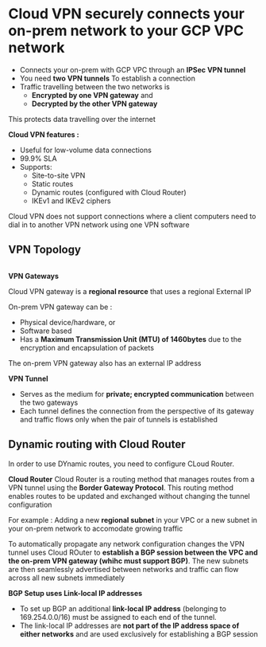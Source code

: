 # Cloud VPN securely connects your on-prem network to your GCP VPC network

- Connects your on-prem with GCP VPC through an **IPSec VPN tunnel**
- You need **two VPN tunnels** To establish a connection
- Traffic travelling between the two networks is 
    - **Encrypted by one VPN gateway** and 
    - **Decrypted by the other VPN gateway**
 
This protects data travelling over the internet

**Cloud VPN features :**
- Useful for low-volume data connections
- 99.9% SLA
- Supports:
  - Site-to-site VPN
  - Static routes
  - Dynamic routes (configured with Cloud Router) 
  - IKEv1 and IKEv2 ciphers

Cloud VPN does not support connections where a client computers need to dial in to another VPN network using one VPN software

## VPN Topology

<img src="" />


**VPN Gateways**

Cloud VPN gateway is a **regional resource** that uses a regional External IP

On-prem VPN gateway can be :
  - Physical device/hardware, or
  - Software based
  - Has a **Maximum Transmission Unit (MTU) of 1460bytes** due to the encryption and encapsulation of packets

The on-prem VPN gateway also has an external IP address

**VPN Tunnel**

- Serves as the medium for **private; encrypted communication** between the two gateways
- Each tunnel defines the connection from the perspective of its gateway and traffic flows only when the pair of tunnels is established

## Dynamic routing with Cloud Router
In order to use DYnamic routes, you need to configure CLoud Router.

**Cloud Router**
Cloud Router is a routing method that manages routes from a VPN tunnel using the **Border Gateway Protocol**. This routing method enables routes to be updated and exchanged without changing the tunnel configuration

For example : Adding a new **regional subnet** in your VPC or a new subnet in your on-prem network to accomodate growing traffic

To automatically propagate any network configuration changes the VPN tunnel uses Cloud ROuter to **establish a BGP session between the VPC and the on-prem VPN gateway (whihc must support BGP)**. The new subnets are then seamlessly advertised between networks and traffic can flow across all new subnets immediately

**BGP Setup uses Link-local IP addresses**
- To set up BGP an additional **link-local IP address** (belonging to 169.254.0.0/16) must be assigned to each end of the tunnel. 
- The link-local IP addresses are **not part of the IP address space of either networks** and are used exclusively for establishing a BGP session



